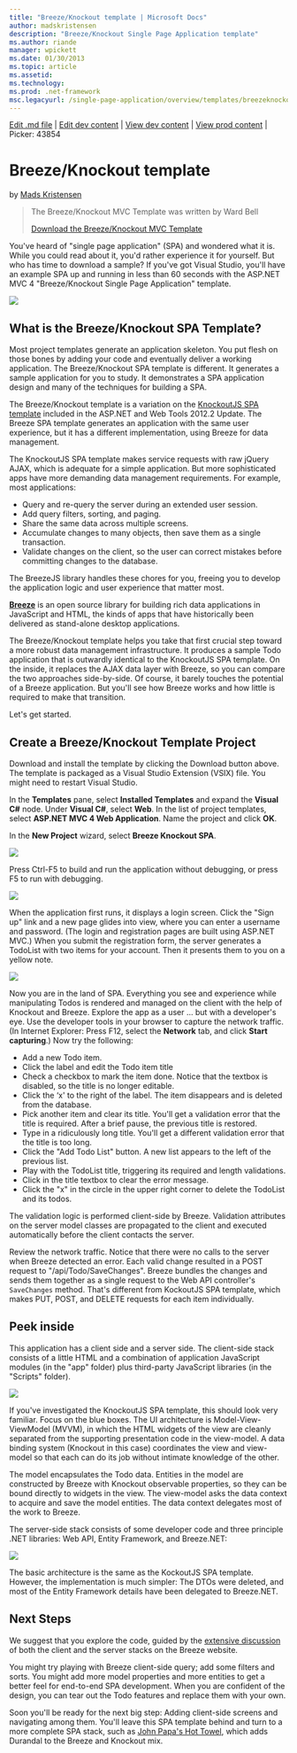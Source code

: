 ```yaml
---
title: "Breeze/Knockout template | Microsoft Docs"
author: madskristensen
description: "Breeze/Knockout Single Page Application template"
ms.author: riande
manager: wpickett
ms.date: 01/30/2013
ms.topic: article
ms.assetid: 
ms.technology: 
ms.prod: .net-framework
msc.legacyurl: /single-page-application/overview/templates/breezeknockout-template
---
```

[Edit .md file](C:\Projects\msc\dev\Msc.Www\Web.ASP\App_Data\github\single-page-application\overview\templates\breezeknockout-template.md) | [Edit dev content](http://www.aspdev.net/umbraco#/content/content/edit/43837) | [View dev content](http://docs.aspdev.net/tutorials/single-page-application/overview/templates/breezeknockout-template.html) | [View prod content](http://www.asp.net/single-page-application/overview/templates/breezeknockout-template) | Picker: 43854

Breeze/Knockout template
====================
by [Mads Kristensen](https://github.com/madskristensen)

> The Breeze/Knockout MVC Template was written by Ward Bell
> 
> [Download the Breeze/Knockout MVC Template](https://go.microsoft.com/fwlink/?LinkId=282649)


You've heard of "single page application" (SPA) and wondered what it is. While you could read about it, you'd rather experience it for yourself. But who has time to download a sample? If you've got Visual Studio, you'll have an example SPA up and running in less than 60 seconds with the ASP.NET MVC 4 "Breeze/Knockout Single Page Application" template.

![](http://www.breezejs.com/sites/all/images/spa-template/ZephyrRunning.png)

## What is the Breeze/Knockout SPA Template?

Most project templates generate an application skeleton. You put flesh on those bones by adding your code and eventually deliver a working application. The Breeze/Knockout SPA template is different. It generates a sample application for you to study. It demonstrates a SPA application design and many of the techniques for building a SPA.

The Breeze/Knockout template is a variation on the [KnockoutJS SPA template](../introduction/knockoutjs-template.md) included in the ASP.NET and Web Tools 2012.2 Update. The Breeze SPA template generates an application with the same user experience, but it has a different implementation, using Breeze for data management.

The KnockoutJS SPA template makes service requests with raw jQuery AJAX, which is adequate for a simple application. But more sophisticated apps have more demanding data management requirements. For example, most applications:

- Query and re-query the server during an extended user session.
- Add query filters, sorting, and paging.
- Share the same data across multiple screens.
- Accumulate changes to many objects, then save them as a single transaction.
- Validate changes on the client, so the user can correct mistakes before committing changes to the database.

The BreezeJS library handles these chores for you, freeing you to develop the application logic and user experience that matter most.

[**Breeze**](http://www.breezejs.com/?utm_source=ms-spa) is an open source library for building rich data applications in JavaScript and HTML, the kinds of apps that have historically been delivered as stand-alone desktop applications.

The Breeze/Knockout template helps you take that first crucial step toward a more robust data management infrastructure. It produces a sample Todo application that is outwardly identical to the KnockoutJS SPA template. On the inside, it replaces the AJAX data layer with Breeze, so you can compare the two approaches side-by-side. Of course, it barely touches the potential of a Breeze application. But you'll see how Breeze works and how little is required to make that transition.

Let's get started.

## Create a Breeze/Knockout Template Project

Download and install the template by clicking the Download button above. The template is packaged as a Visual Studio Extension (VSIX) file. You might need to restart Visual Studio.

In the **Templates** pane, select **Installed Templates** and expand the **Visual C#** node. Under **Visual C#**, select **Web**. In the list of project templates, select **ASP.NET MVC 4 Web Application**. Name the project and click **OK**.

In the **New Project** wizard, select **Breeze Knockout SPA**.

![](http://www.breezejs.com/sites/all/images/spa-template/SelectBreezeKOSpaTemplate.png)

Press Ctrl-F5 to build and run the application without debugging, or press F5 to run with debugging.

![](http://www.breezejs.com/sites/all/images/spa-template/ZephyrRunning.png)

When the application first runs, it displays a login screen. Click the "Sign up" link and a new page glides into view, where you can enter a username and password. (The login and registration pages are built using ASP.NET MVC.) When you submit the registration form, the server generates a TodoList with two items for your account. Then it presents them to you on a yellow note.

![](http://www.breezejs.com/sites/all/images/spa-template/TodoList.png)

Now you are in the land of SPA. Everything you see and experience while manipulating Todos is rendered and managed on the client with the help of Knockout and Breeze. Explore the app as a user … but with a developer's eye. Use the developer tools in your browser to capture the network traffic. (In Internet Explorer: Press F12, select the **Network** tab, and click **Start capturing**.) Now try the following:

- Add a new Todo item.
- Click the label and edit the Todo item title
- Check a checkbox to mark the item done. Notice that the textbox is disabled, so the title is no longer editable.
- Click the ‘x' to the right of the label. The item disappears and is deleted from the database.
- Pick another item and clear its title. You'll get a validation error that the title is required. After a brief pause, the previous title is restored.
- Type in a ridiculously long title. You'll get a different validation error that the title is too long.
- Click the "Add Todo List" button. A new list appears to the left of the previous list.
- Play with the TodoList title, triggering its required and length validations.
- Click in the title textbox to clear the error message.
- Click the "x" in the circle in the upper right corner to delete the TodoList and its todos.

The validation logic is performed client-side by Breeze. Validation attributes on the server model classes are propagated to the client and executed automatically before the client contacts the server.

Review the network traffic. Notice that there were no calls to the server when Breeze detected an error. Each valid change resulted in a POST request to "/api/Todo/SaveChanges". Breeze bundles the changes and sends them together as a single request to the Web API controller's `SaveChanges` method. That's different from KockoutJS SPA template, which makes PUT, POST, and DELETE requests for each item individually.

## Peek inside

This application has a client side and a server side. The client-side stack consists of a little HTML and a combination of application JavaScript modules (in the "app" folder) plus third-party JavaScript libraries (in the "Scripts" folder).

![](http://www.breezejs.com/sites/all/images/spa-template/ClientArchitecture.png)

If you've investigated the KnockoutJS SPA template, this should look very familiar. Focus on the blue boxes. The UI architecture is Model-View-ViewModel (MVVM), in which the HTML widgets of the view are cleanly separated from the supporting presentation code in the view-model. A data binding system (Knockout in this case) coordinates the view and view-model so that each can do its job without intimate knowledge of the other.

The model encapsulates the Todo data. Entities in the model are constructed by Breeze with Knockout observable properties, so they can be bound directly to widgets in the view. The view-model asks the data context to acquire and save the model entities. The data context delegates most of the work to Breeze.

The server-side stack consists of some developer code and three principle .NET libraries: Web API, Entity Framework, and Breeze.NET:

![](http://www.breezejs.com/sites/all/images/spa-template/ServerArchitecture.png)

The basic architecture is the same as the KockoutJS SPA template. However, the implementation is much simpler: The DTOs were deleted, and most of the Entity Framework details have been delegated to Breeze.NET.

## Next Steps

We suggest that you explore the code, guided by the [extensive discussion](http://www.breezejs.com/spa-template?utm_source=ms-spa) of both the client and the server stacks on the Breeze website.

You might try playing with Breeze client-side query; add some filters and sorts. You might add more model properties and more entities to get a better feel for end-to-end SPA development. When you are confident of the design, you can tear out the Todo features and replace them with your own.

Soon you'll be ready for the next big step: Adding client-side screens and navigating among them. You'll leave this SPA template behind and turn to a more complete SPA stack, such as [John Papa's Hot Towel](https://github.com/johnpapa/HotTowel#readme "Hot Towel"), which adds Durandal to the Breeze and Knockout mix.